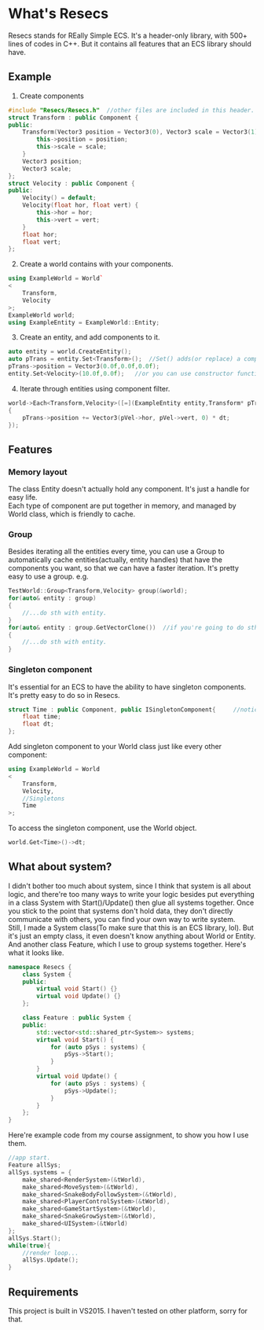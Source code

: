 # What's Resecs
Resecs stands for REally Simple ECS. It's a header-only library, with 500+ lines of codes in C++.
But it contains all features that an ECS library should have.

## Example
1. Create components
```C++
#include "Resecs/Resecs.h"	//other files are included in this header.
struct Transform : public Component {
public:
	Transform(Vector3 position = Vector3(0), Vector3 scale = Vector3(1)) {
		this->position = position;
		this->scale = scale;
	}
	Vector3 position;
	Vector3 scale;
};  
struct Velocity : public Component {
public:
	Velocity() = default;
	Velocity(float hor, float vert) {
		this->hor = hor;
		this->vert = vert;
	}
	float hor;
	float vert;
};
```
2. Create a world contains with your components.
``` C++
using ExampleWorld = World`
<
	Transform,
	Velocity
>;
ExampleWorld world;
using ExampleEntity = ExampleWorld::Entity;
```
3. Create an entity, and add components to it.
```C++
auto entity = world.CreateEntity();
auto pTrans = entity.Set<Transform>();	//Set() adds(or replace) a component of the entity. and return the pointer to the component.
pTrans->position = Vector3(0.0f,0.0f,0.0f);
entity.Set<Velocity>(10.0f,0.0f);	//or you can use constructor function as well.
```
4. Iterate through entities using component filter.
```C++
world->Each<Transform,Velocity>([=](ExampleEntity entity,Transform* pTrans,Velocity* pVel)
{
	pTrans->position += Vector3(pVel->hor, pVel->vert, 0) * dt;
});
```

## Features
### Memory layout
The class Entity doesn't actually hold any component. It's just a handle for easy life.  
Each type of component are put together in memory, and managed by World class, which is friendly to cache.

### Group
Besides iterating all the entities every time, you can use a Group to automatically cache entities(actually, entity handles) that have the components you want, so that we can have a faster iteration.
It's pretty easy to use a group. e.g.
```C++
TestWorld::Group<Transform,Velocity> group(&world);	
for(auto& entity : group)
{
	//...do sth with entity.
}
for(auto& entity : group.GetVectorClone())	//if you're going to do sth that will cause the group to change, use this.
{
	//...do sth with entity.
}
```

### Singleton component
It's essential for an ECS to have the ability to have singleton components. It's pretty easy to do so in Resecs.
```C++
struct Time : public Component, public ISingletonComponent{		//notice we add ISingletonComponent.
	float time;
	float dt;
};
```
Add singleton component to your World class just like every other component:
```C++
using ExampleWorld = World
<
	Transform,
	Velocity,
	//Singletons
	Time
>;
```
To access the singleton component, use the World object.
```C++
world.Get<Time>()->dt;
```

## What about system?
I didn't bother too much about system, since I think that system is all about logic, and there're too many ways to write your logic besides put everything in a class System with Start()/Update() then glue all systems together. Once you stick to the point that systems don't hold data, they don't directly communicate with others, you can find your own way to write system.  
Still, I made a System class(To make sure that this is an ECS library, lol). But it's just an empty class, it even doesn't know anything about World or Entity. And another class Feature, which I use to group systems together. Here's what it looks like.
```C++
namespace Resecs {
	class System {
	public:
		virtual void Start() {}
		virtual void Update() {}
	};

	class Feature : public System {
	public:
		std::vector<std::shared_ptr<System>> systems;
		virtual void Start() {
			for (auto pSys : systems) {
				pSys->Start();
			}
		}
		virtual void Update() {
			for (auto pSys : systems) {
				pSys->Update();
			}
		}
	};
}
```

Here're example code from my course assignment, to show you how I use them.
```C++
//app start.
Feature allSys;
allSys.systems = {
	make_shared<RenderSystem>(&tWorld),
	make_shared<MoveSystem>(&tWorld),
	make_shared<SnakeBodyFollowSystem>(&tWorld),
	make_shared<PlayerControlSystem>(&tWorld),
	make_shared<GameStartSystem>(&tWorld),
	make_shared<SnakeGrowSystem>(&tWorld),
	make_shared<UISystem>(&tWorld)
}; 
allSys.Start();
while(true){
	//render loop...
    allSys.Update();
}
``` 

## Requirements
This project is built in VS2015. I haven't tested on other platform, sorry for that.